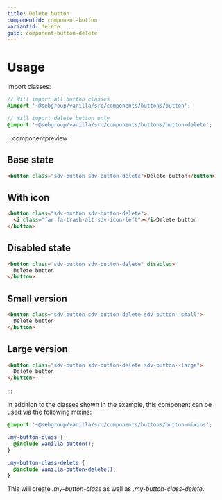 ```yaml
---
title: Delete button
componentid: component-button
variantid: delete
guid: component-button-delete
---
```


# Usage

Import classes:

```scss
// Will import all button classes
@import '~@sebgroup/vanilla/src/components/buttons/button';

// Will import delete button only
@import '~@sebgroup/vanilla/src/components/buttons/button-delete';
```

:::componentpreview

## Base state
```html
<button class="sdv-button sdv-button-delete">Delete button</button>
```

## With icon
```html
<button class="sdv-button sdv-button-delete">
  <i class="far fa-trash-alt sdv-icon-left"></i>Delete button
</button>
```

## Disabled state
```html
<button class="sdv-button sdv-button-delete" disabled>
  Delete button
</button>
```

## Small version

```html
<button class="sdv-button sdv-button-delete sdv-button--small">
  Delete button
</button>
```

## Large version

```html
<button class="sdv-button sdv-button-delete sdv-button--large">
  Delete button
</button>
```
:::

In addition to the classes shown in the example, this component can be used via the following mixins:

```scss
@import '~@sebgroup/vanilla/src/components/buttons/button-mixins';

.my-button-class {
  @include vanilla-button();
}

.my-button-class-delete {
  @include vanilla-button-delete();
}
```

This will create <i>.my-button-class</i> as well as <i>.my-button-class-delete</i>.
